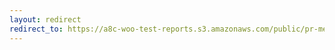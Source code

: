 ```yaml
---
layout: redirect
redirect_to: https://a8c-woo-test-reports.s3.amazonaws.com/public/pr-merge/45624/e2e/index.html
---
```

